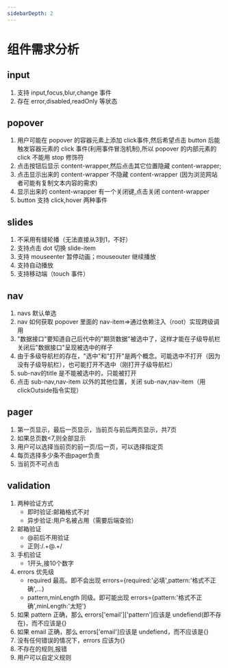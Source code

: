 ```yaml
---
sidebarDepth: 2
---
```

# 组件需求分析

## input
1. 支持 input,focus,blur,change 事件
2. 存在 error,disabled,readOnly 等状态

## popover
1. 用户可能在 popover 的容器元素上添加 click事件,然后希望点击 button 后能触发容器元素的 click 事件(利用事件冒泡机制),所以 popover 的内部元素的 click 不能用 stop 修饰符
2. 点击按钮后显示 content-wrapper,然后点击其它位置隐藏 content-wrapper;
3. 点击显示出来的 content-wrapper 不隐藏 content-wrapper (因为浏览网站者可能有复制文本内容的需求)
4. 显示出来的 content-wrapper 有一个关闭键,点击关闭 content-wrapper
5. button 支持 click,hover 两种事件

## slides
1. 不采用有缝轮播（无法直接从3到1，不好）
2. 支持点击 dot 切换 slide-item
3. 支持 mouseenter 暂停动画；mouseouter 继续播放
4. 支持自动播放
5. 支持移动端（touch 事件）

## nav
1. navs 默认单选
2. nav 如何获取 popover 里面的 nav-item=>通过依赖注入（root）实现跨级调用
3. "数据接口"要知道自己后代中的"期货数据"被选中了，这样才能在子级导航栏关闭后"数据接口"呈现被选中的样子
4. 由于多级导航栏的存在，"选中"和"打开"是两个概念。可能选中不打开（因为没有子级导航栏），也可能打开不选中（刚打开子级导航栏）
5. sub-nav的title 是不能被选中的，只能被打开
6. 点击 sub-nav,nav-item 以外的其他位置，关闭 sub-nav,nav-item（用clickOutside指令实现）

## pager
1. 第一页显示，最后一页显示，当前页与前后两页显示，共7页
2. 如果总页数<7,则全部显示
3. 用户可以选择当前页的前一页/后一页，可以选择指定页
4. 每页选择多少条不由pager负责
5. 当前页不可点击

## validation
1. 两种验证方式
    * 即时验证:邮箱格式不对
    * 异步验证:用户名被占用（需要后端查验）
2. 邮箱验证
    * @前后不用验证
    * 正则:/.+@.+/  
3. 手机验证
    * 1开头,接10个数字
4. errors 优先级
    * required 最高。即不会出现 errors={required:'必填',pattern:'格式不正确',...}
    * pattern,minLength 同级。即可能出现 errors={pattern:'格式不正确',minLength:'太短'}   
5. 如果 pattern 正确，那么 errors['email']['pattern']应该是 undefiend(即不存在)，而不应该是{}   
6. 如果 email 正确，那么 errors['email']应该是 undefiend，而不应该是{} 
6. 没有任何错误的情况下，errors 应该为{}  
7. 不存在的规则,报错
8. 用户可以自定义规则
    
      
